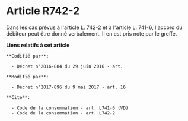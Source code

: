 # Article R742-2

Dans les cas prévus à l'article L. 742-2 et à l'article L. 741-6, l'accord du débiteur peut être donné verbalement. Il en est
pris note par le greffe.

**Liens relatifs à cet article**

	**Codifié par**:

	  - Décret n°2016-884 du 29 juin 2016 - art.

	**Modifié par**:

	  - Décret n°2017-896 du 9 mai 2017 - art. 16

	**Cite**:

	  - Code de la consommation - art. L741-6 (VD)
	  - Code de la consommation - art. L742-2
